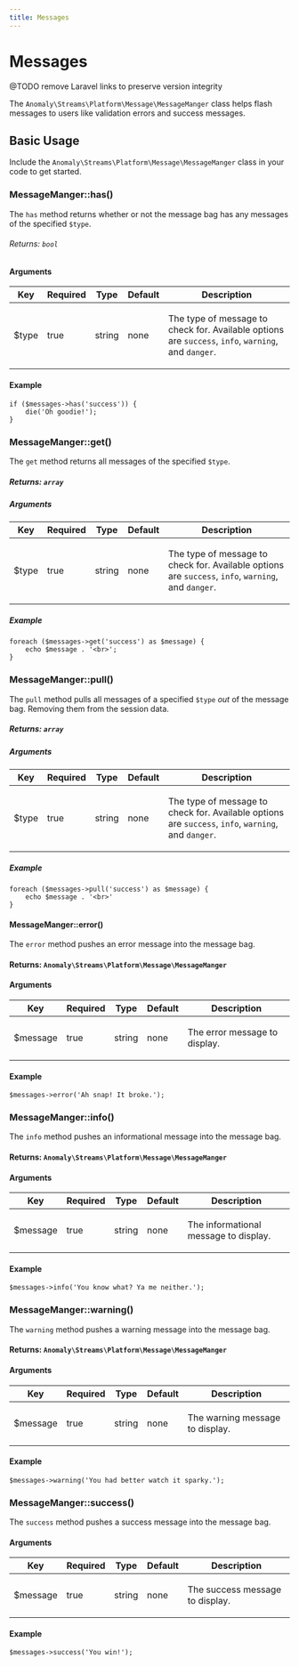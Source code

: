 ```yaml
---
title: Messages
---
```


# Messages

<div class="documentation__toc"></div>

@TODO remove Laravel links to preserve version integrity

The `Anomaly\Streams\Platform\Message\MessageManger` class helps flash messages to users like validation errors and success messages.

## Basic Usage

Include the `Anomaly\Streams\Platform\Message\MessageManger` class in your code to get started.

### MessageManger::has()

The `has` method returns whether or not the message bag has any messages of the specified `$type`.

###### Returns: `bool`

#### Arguments

<table class="table table-bordered table-striped">

<thead>

<tr>

<th>Key</th>

<th>Required</th>

<th>Type</th>

<th>Default</th>

<th>Description</th>

</tr>

</thead>

<tbody>

<tr>

<td>

$type

</td>

<td>

true

</td>

<td>

string

</td>

<td>

none

</td>

<td>

The type of message to check for. Available options are `success`, `info`, `warning`, and `danger`.

</td>

</tr>

</tbody>

</table>

#### Example

    if ($messages->has('success')) {
        die('Oh goodie!');
    }

### MessageManger::get()

The `get` method returns all messages of the specified `$type`.

##### Returns: `array`

##### Arguments

<table class="table table-bordered table-striped">

<thead>

<tr>

<th>Key</th>

<th>Required</th>

<th>Type</th>

<th>Default</th>

<th>Description</th>

</tr>

</thead>

<tbody>

<tr>

<td>

$type

</td>

<td>

true

</td>

<td>

string

</td>

<td>

none

</td>

<td>

The type of message to check for. Available options are `success`, `info`, `warning`, and `danger`.

</td>

</tr>

</tbody>

</table>

##### Example

    foreach ($messages->get('success') as $message) {
        echo $message . '<br>';
    }

### MessageManger::pull()

The `pull` method pulls all messages of a specified `$type` _out_ of the message bag. Removing them from the session data.

##### Returns: `array`

##### Arguments

<table class="table table-bordered table-striped">

<thead>

<tr>

<th>Key</th>

<th>Required</th>

<th>Type</th>

<th>Default</th>

<th>Description</th>

</tr>

</thead>

<tbody>

<tr>

<td>

$type

</td>

<td>

true

</td>

<td>

string

</td>

<td>

none

</td>

<td>

The type of message to check for. Available options are `success`, `info`, `warning`, and `danger`.

</td>

</tr>

</tbody>

</table>

##### Example

    foreach ($messages->pull('success') as $message) {
        echo $message . '<br>'
    }

#### MessageManger::error()

The `error` method pushes an error message into the message bag.

#### Returns: `Anomaly\Streams\Platform\Message\MessageManger`

#### Arguments

<table class="table table-bordered table-striped">

<thead>

<tr>

<th>Key</th>

<th>Required</th>

<th>Type</th>

<th>Default</th>

<th>Description</th>

</tr>

</thead>

<tbody>

<tr>

<td>

$message

</td>

<td>

true

</td>

<td>

string

</td>

<td>

none

</td>

<td>

The error message to display.

</td>

</tr>

</tbody>

</table>

#### Example

    $messages->error('Ah snap! It broke.');

### MessageManger::info()

The `info` method pushes an informational message into the message bag.

#### Returns: `Anomaly\Streams\Platform\Message\MessageManger`

#### Arguments

<table class="table table-bordered table-striped">

<thead>

<tr>

<th>Key</th>

<th>Required</th>

<th>Type</th>

<th>Default</th>

<th>Description</th>

</tr>

</thead>

<tbody>

<tr>

<td>

$message

</td>

<td>

true

</td>

<td>

string

</td>

<td>

none

</td>

<td>

The informational message to display.

</td>

</tr>

</tbody>

</table>

#### Example

    $messages->info('You know what? Ya me neither.');

### MessageManger::warning()

The `warning` method pushes a warning message into the message bag.

#### Returns: `Anomaly\Streams\Platform\Message\MessageManger`

#### Arguments

<table class="table table-bordered table-striped">

<thead>

<tr>

<th>Key</th>

<th>Required</th>

<th>Type</th>

<th>Default</th>

<th>Description</th>

</tr>

</thead>

<tbody>

<tr>

<td>

$message

</td>

<td>

true

</td>

<td>

string

</td>

<td>

none

</td>

<td>

The warning message to display.

</td>

</tr>

</tbody>

</table>

#### Example

    $messages->warning('You had better watch it sparky.');

### MessageManger::success()

The `success` method pushes a success message into the message bag.

#### Arguments

<table class="table table-bordered table-striped">

<thead>

<tr>

<th>Key</th>

<th>Required</th>

<th>Type</th>

<th>Default</th>

<th>Description</th>

</tr>

</thead>

<tbody>

<tr>

<td>

$message

</td>

<td>

true

</td>

<td>

string

</td>

<td>

none

</td>

<td>

The success message to display.

</td>

</tr>

</tbody>

</table>

#### Example

    $messages->success('You win!');
